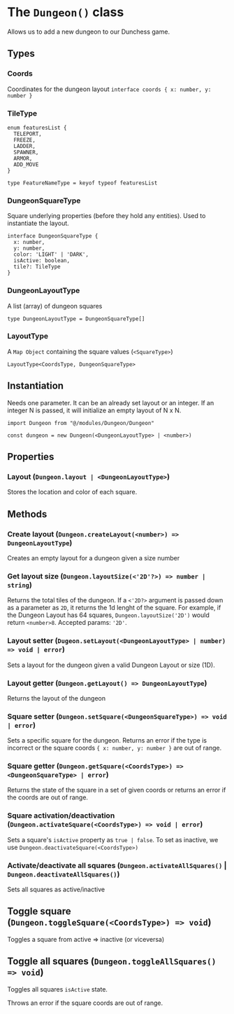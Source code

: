 # The `Dungeon()` class
Allows us to add a new dungeon to our Dunchess game.
## Types
### Coords
Coordinates for the dungeon layout
`interface coords { x: number, y: number }`
### TileType
```
enum featuresList {
  TELEPORT,
  FREEZE,
  LADDER,
  SPAWNER,
  ARMOR,
  ADD_MOVE
}

type FeatureNameType = keyof typeof featuresList
```
### DungeonSquareType
Square underlying properties (before they hold any entities). Used to instantiate the layout.
```
interface DungeonSquareType {
  x: number,
  y: number,
  color: 'LIGHT' | 'DARK',
  isActive: boolean,
  tile?: TileType
}
```
### DungeonLayoutType
A list (array) of dungeon squares

`type DungeonLayoutType = DungeonSquareType[]`
### LayoutType
A `Map Object` containing the square values (`<SquareType>`)

`LayoutType<CoordsType, DungeonSquareType>`
## Instantiation
Needs one parameter. It can be an already set layout or an integer. If an integer N is passed, it will initialize an empty layout of N x N.
```
import Dungeon from "@/modules/Dungeon/Dungeon"

const dungeon = new Dungeon(<DungeonLayoutType> | <number>)
```
## Properties
### Layout (`Dungeon.layout | <DungeonLayoutType>`)
Stores the location and color of each square.
## Methods
### Create layout (`Dungeon.createLayout(<number>) => DungeonLayoutType`)
Creates an empty layout for a dungeon given a size number
### Get layout size (`Dungeon.layoutSize(<'2D'?>) => number | string`)
Returns the total tiles of the dungeon. If a `<'2D?>` argument is passed down as a parameter as `2D`, it returns the 1d lenght of the square. For example, if the Dungeon Layout has 64 squares, `Dungeon.layoutSize('2D')` would return `<number>8`. Accepted params: `'2D'`.
### Layout setter (`Dugeon.setLayout(<DungeonLayoutType> | number) => void | error`)
Sets a layout for the dungeon given a valid Dungeon Layout or size (1D).
### Layout getter (`Dungeon.getLayout() => DungeonLayoutType`)
Returns the layout of the dungeon
### Square setter (`Dungeon.setSquare(<DungeonSquareType>) => void | error`)
Sets a specific square for the dungeon. Returns an error if the type is incorrect or the square coords `{ x: number, y: number }` are out of range.
### Square getter (`Dungeon.getSquare(<CoordsType>) => <DungeonSquareType> | error`)
Returns the state of the square in a set of given coords or returns an error if the coords are out of range.
### Square activation/deactivation (`Dungeon.activateSquare(<CoordsType>) => void | error`)
Sets a square's `isActive` property as `true | false`. To set as inactive, we use `Dungeon.deactivateSquare(<CoordsType>)`
### Activate/deactivate all squares (`Dungeon.activateAllSquares()` | `Dungeon.deactivateAllSquares()`)
Sets all squares as active/inactive
## Toggle square (`Dungeon.toggleSquare(<CoordsType>) => void`)
Toggles a square from active => inactive (or viceversa)
## Toggle all squares (`Dungeon.toggleAllSquares() => void`)
Toggles all squares `isActive` state.

Throws an error if the square coords are out of range.
